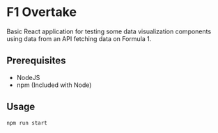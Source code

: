 # F1 Overtake
Basic React application for testing some data visualization components using
data from an API fetching data on Formula 1.

## Prerequisites
- NodeJS
- npm (Included with Node)

## Usage
`npm run start`


